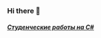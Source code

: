 ### Hi there 👋

##### [Студенческие работы на C#](https://github.com/ottomayerpy/ottomayerpy/blob/main/student_works.md)

